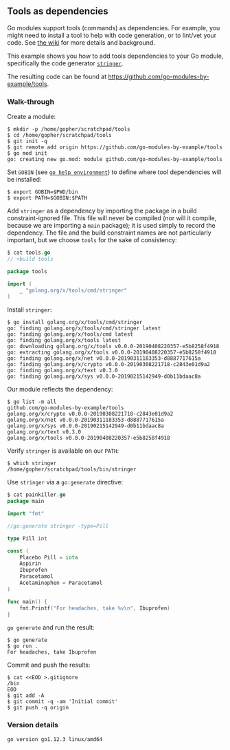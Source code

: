 <!-- __JSON: gobin -m -run myitcv.io/cmd/egrunner script.sh # LONG ONLINE

## Tools as dependencies

Go modules support tools (commands) as dependencies. For example, you might need to install a tool to help with code
generation, or to lint/vet your code. See [the
wiki](https://github.com/golang/go/wiki/Modules#how-can-i-track-tool-dependencies-for-a-module) for more details and
background.

This example shows you how to add tools dependencies to your Go module, specifically the code generator
[`stringer`](https://godoc.org/golang.org/x/tools/cmd/stringer).

The resulting code can be found at {{PrintOut "repo"}}.

### Walk-through

Create a module:

```
{{PrintBlock "setup" -}}
```

Set `GOBIN` (see [`go help environment`](https://golang.org/cmd/go/#hdr-Environment_variables)) to define where tool
dependencies will be installed:

```
{{PrintBlock "set bin target" -}}
```

Add `stringer` as a dependency by importing the package in a build constraint-ignored file. This file will never be
compiled (nor will it compile, because we are importing a `main` package); it is used simply to record the dependency.
The file and the build constraint names are not particularly important, but we choose `tools` for the sake of
consistency:


```go
{{PrintBlockOut "add tool dependency" -}}
```

Install `stringer`:

```
{{PrintBlock "install tool dependency" -}}
```

Our module reflects the dependency:

```
{{PrintBlock "module deps" -}}
```

Verify `stringer` is available on our `PATH`:

```
{{PrintBlock "tool on path" -}}
```

Use `stringer` via a `go:generate` directive:

```go
{{PrintBlockOut "painkiller.go" -}}
```

`go generate` and run the result:

```
{{PrintBlock "go generate and run" -}}
```

Commit and push the results:

```
{{PrintBlock "commit and push" -}}
```

### Version details

```
{{PrintBlockOut "version details" -}}
```

-->

## Tools as dependencies

Go modules support tools (commands) as dependencies. For example, you might need to install a tool to help with code
generation, or to lint/vet your code. See [the
wiki](https://github.com/golang/go/wiki/Modules#how-can-i-track-tool-dependencies-for-a-module) for more details and
background.

This example shows you how to add tools dependencies to your Go module, specifically the code generator
[`stringer`](https://godoc.org/golang.org/x/tools/cmd/stringer).

The resulting code can be found at https://github.com/go-modules-by-example/tools.

### Walk-through

Create a module:

```
$ mkdir -p /home/gopher/scratchpad/tools
$ cd /home/gopher/scratchpad/tools
$ git init -q
$ git remote add origin https://github.com/go-modules-by-example/tools
$ go mod init
go: creating new go.mod: module github.com/go-modules-by-example/tools
```

Set `GOBIN` (see [`go help environment`](https://golang.org/cmd/go/#hdr-Environment_variables)) to define where tool
dependencies will be installed:

```
$ export GOBIN=$PWD/bin
$ export PATH=$GOBIN:$PATH
```

Add `stringer` as a dependency by importing the package in a build constraint-ignored file. This file will never be
compiled (nor will it compile, because we are importing a `main` package); it is used simply to record the dependency.
The file and the build constraint names are not particularly important, but we choose `tools` for the sake of
consistency:


```go
$ cat tools.go
// +build tools

package tools

import (
	_ "golang.org/x/tools/cmd/stringer"
)
```

Install `stringer`:

```
$ go install golang.org/x/tools/cmd/stringer
go: finding golang.org/x/tools/cmd/stringer latest
go: finding golang.org/x/tools/cmd latest
go: finding golang.org/x/tools latest
go: downloading golang.org/x/tools v0.0.0-20190408220357-e5b8258f4918
go: extracting golang.org/x/tools v0.0.0-20190408220357-e5b8258f4918
go: finding golang.org/x/net v0.0.0-20190311183353-d8887717615a
go: finding golang.org/x/crypto v0.0.0-20190308221718-c2843e01d9a2
go: finding golang.org/x/text v0.3.0
go: finding golang.org/x/sys v0.0.0-20190215142949-d0b11bdaac8a
```

Our module reflects the dependency:

```
$ go list -m all
github.com/go-modules-by-example/tools
golang.org/x/crypto v0.0.0-20190308221718-c2843e01d9a2
golang.org/x/net v0.0.0-20190311183353-d8887717615a
golang.org/x/sys v0.0.0-20190215142949-d0b11bdaac8a
golang.org/x/text v0.3.0
golang.org/x/tools v0.0.0-20190408220357-e5b8258f4918
```

Verify `stringer` is available on our `PATH`:

```
$ which stringer
/home/gopher/scratchpad/tools/bin/stringer
```

Use `stringer` via a `go:generate` directive:

```go
$ cat painkiller.go
package main

import "fmt"

//go:generate stringer -type=Pill

type Pill int

const (
	Placebo Pill = iota
	Aspirin
	Ibuprofen
	Paracetamol
	Acetaminophen = Paracetamol
)

func main() {
	fmt.Printf("For headaches, take %v\n", Ibuprofen)
}
```

`go generate` and run the result:

```
$ go generate
$ go run .
For headaches, take Ibuprofen
```

Commit and push the results:

```
$ cat <<EOD >.gitignore
/bin
EOD
$ git add -A
$ git commit -q -am 'Initial commit'
$ git push -q origin
```

### Version details

```
go version go1.12.3 linux/amd64
```

<!-- END -->
